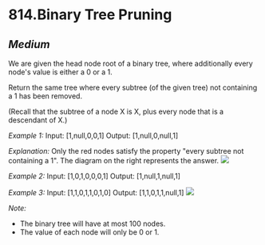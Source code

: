 814.Binary Tree Pruning
=======================

*Medium*
-----------------------
We are given the head node root of a binary tree, where additionally every node's value is either a 0 or a 1.

Return the same tree where every subtree (of the given tree) not containing a 1 has been removed.

(Recall that the subtree of a node X is X, plus every node that is a descendant of X.)

 *Example 1:*
    Input: [1,null,0,0,1]
    Output: [1,null,0,null,1]

 *Explanation:*
 Only the red nodes satisfy the property "every subtree not containing a 1".
 The diagram on the right represents the answer.
 ![](https://s3-lc-upload.s3.amazonaws.com/uploads/2018/04/06/1028_2.png)

 *Example 2:*
 Input: [1,0,1,0,0,0,1]
 Output: [1,null,1,null,1]

 *Example 3:*
 Input: [1,1,0,1,1,0,1,0]
 Output: [1,1,0,1,1,null,1]
 ![](https://s3-lc-upload.s3.amazonaws.com/uploads/2018/04/05/1028.png) 

*Note:*

* The binary tree will have at most 100 nodes.
* The value of each node will only be 0 or 1.
